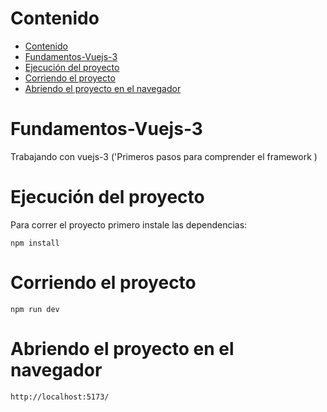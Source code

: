 # Contenido
- [Contenido](#contenido)
- [Fundamentos-Vuejs-3](#fundamentos-vuejs-3)
- [Ejecución del proyecto](#ejecución-del-proyecto)
- [Corriendo el proyecto](#corriendo-el-proyecto)
- [Abriendo el proyecto en el navegador](#abriendo-el-proyecto-en-el-navegador)

# Fundamentos-Vuejs-3
Trabajando con vuejs-3 ('Primeros pasos para comprender el framework )

# Ejecución del proyecto

Para correr el proyecto primero instale las dependencias:

```
npm install

```
# Corriendo el proyecto

```
npm run dev

```
# Abriendo el proyecto en el navegador

```
http://localhost:5173/

```